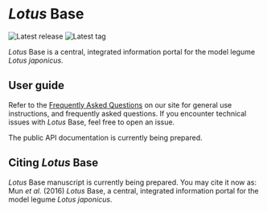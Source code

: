 # *Lotus* Base
![Latest release](https://img.shields.io/github/release/lotusbase/lotus.au.dk.svg) ![Latest tag](https://img.shields.io/github/tag/lotusbase/lotus.au.dk.svg)

*Lotus* Base is a central, integrated information portal for the model legume *Lotus japonicus*.

## User guide
Refer to the [Frequently Asked Questions](https://lotus.au.dk/meta/faq) on our site for general use instructions, and frequently asked questions. If you encounter technical issues with *Lotus* Base, feel free to open an issue.

The public API documentation is currently being prepared.

## Citing *Lotus* Base
*Lotus* Base manuscript is currently being prepared. You may cite it now as: Mun *et al.* (2016) *Lotus* Base, a central, integrated information portal for the model legume *Lotus japonicus*.
